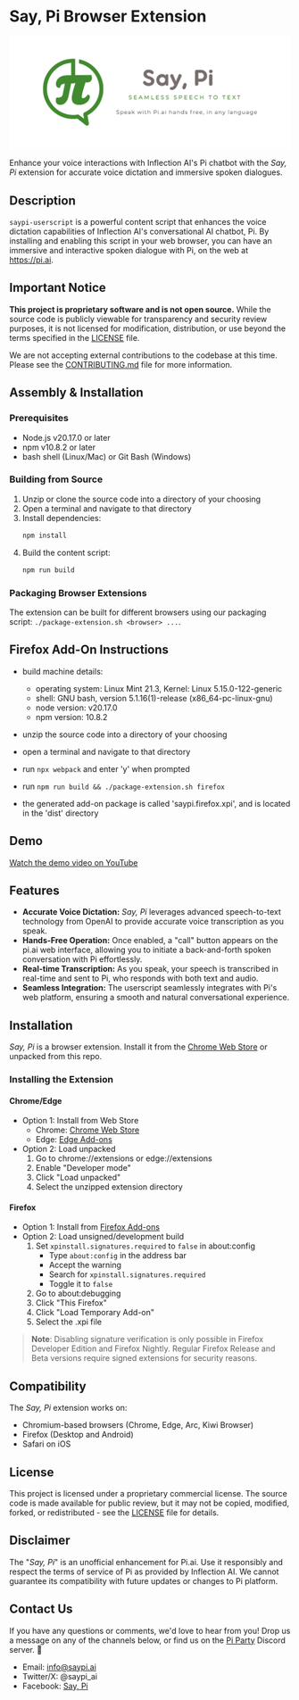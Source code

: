 # Say, Pi Browser Extension

<img src="public/logos/marquee.png" alt="SayPi Logo" width="600">

Enhance your voice interactions with Inflection AI's Pi chatbot with the _Say, Pi_ extension for accurate voice dictation and immersive spoken dialogues.

## Description

`saypi-userscript` is a powerful content script that enhances the voice dictation capabilities of Inflection AI's conversational AI chatbot, Pi. By installing and enabling this script in your web browser, you can have an immersive and interactive spoken dialogue with Pi, on the web at https://pi.ai.

## Important Notice

**This project is proprietary software and is not open source.** While the source code is publicly viewable for transparency and security review purposes, it is not licensed for modification, distribution, or use beyond the terms specified in the [LICENSE](LICENSE) file.

We are not accepting external contributions to the codebase at this time. Please see the [CONTRIBUTING.md](CONTRIBUTING.md) file for more information.

## Assembly & Installation

### Prerequisites

- Node.js v20.17.0 or later
- npm v10.8.2 or later
- bash shell (Linux/Mac) or Git Bash (Windows)

### Building from Source

1. Unzip or clone the source code into a directory of your choosing
2. Open a terminal and navigate to that directory
3. Install dependencies:
   ```bash
   npm install
   ```
4. Build the content script:
   ```bash
   npm run build
   ```

### Packaging Browser Extensions

The extension can be built for different browsers using our packaging script: `./package-extension.sh <browser> ...`.

## Firefox Add-On Instructions

- build machine details:

  - operating system: Linux Mint 21.3, Kernel: Linux 5.15.0-122-generic
  - shell: GNU bash, version 5.1.16(1)-release (x86_64-pc-linux-gnu)
  - node version: v20.17.0
  - npm version: 10.8.2

- unzip the source code into a directory of your choosing
- open a terminal and navigate to that directory
- run `npx webpack` and enter 'y' when prompted
- run `npm run build && ./package-extension.sh firefox`
- the generated add-on package is called 'saypi.firefox.xpi', and is located in the 'dist' directory

## Demo

[Watch the demo video on YouTube](https://youtu.be/siJAj879ii4)

## Features

- **Accurate Voice Dictation:** _Say, Pi_ leverages advanced speech-to-text technology from OpenAI to provide accurate voice transcription as you speak.
- **Hands-Free Operation:** Once enabled, a "call" button appears on the pi.ai web interface, allowing you to initiate a back-and-forth spoken conversation with Pi effortlessly.
- **Real-time Transcription:** As you speak, your speech is transcribed in real-time and sent to Pi, who responds with both text and audio.
- **Seamless Integration:** The userscript seamlessly integrates with Pi's web platform, ensuring a smooth and natural conversational experience.

## Installation

_Say, Pi_ is a browser extension. Install it from the [Chrome Web Store](https://chromewebstore.google.com/detail/say-pi/glhhgglpalmjjkoiigojligncepccdei?hl=en) or unpacked from this repo.

### Installing the Extension

#### Chrome/Edge

- Option 1: Install from Web Store
  - Chrome: [Chrome Web Store](https://chromewebstore.google.com/detail/say-pi/glhhgglpalmjjkoiigojligncepccdei?hl=en)
  - Edge: [Edge Add-ons](https://microsoftedge.microsoft.com/addons/)
- Option 2: Load unpacked
  1. Go to chrome://extensions or edge://extensions
  2. Enable "Developer mode"
  3. Click "Load unpacked"
  4. Select the unzipped extension directory

#### Firefox

- Option 1: Install from [Firefox Add-ons](https://addons.mozilla.org/en-US/firefox/)
- Option 2: Load unsigned/development build
  1. Set `xpinstall.signatures.required` to `false` in about:config
     - Type `about:config` in the address bar
     - Accept the warning
     - Search for `xpinstall.signatures.required`
     - Toggle it to `false`
  2. Go to about:debugging
  3. Click "This Firefox"
  4. Click "Load Temporary Add-on"
  5. Select the .xpi file

> **Note**: Disabling signature verification is only possible in Firefox Developer Edition and Firefox Nightly. Regular Firefox Release and Beta versions require signed extensions for security reasons.

## Compatibility

The _Say, Pi_ extension works on:

- Chromium-based browsers (Chrome, Edge, Arc, Kiwi Browser)
- Firefox (Desktop and Android)
- Safari on iOS

## License

This project is licensed under a proprietary commercial license. The source code is made available for public review, but it may not be copied, modified, forked, or redistributed - see the [LICENSE](LICENSE) file for details.

## Disclaimer

The "_Say, Pi_" is an unofficial enhancement for Pi.ai. Use it responsibly and respect the terms of service of Pi as provided by Inflection AI. We cannot guarantee its compatibility with future updates or changes to Pi platform.

## Contact Us

If you have any questions or comments, we'd love to hear from you! Drop us a message on any of the channels below, or find us on the [Pi Party](https://pi.ai/discord) Discord server. 🥧

- Email: info@saypi.ai
- Twitter/X: @saypi_ai
- Facebook: [Say, Pi](https://www.facebook.com/profile.php?id=61554182755176)
